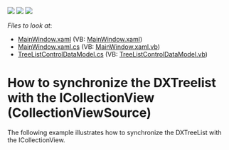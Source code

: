 <!-- default badges list -->
![](https://img.shields.io/endpoint?url=https://codecentral.devexpress.com/api/v1/VersionRange/128657937/21.1.5%2B)
[![](https://img.shields.io/badge/Open_in_DevExpress_Support_Center-FF7200?style=flat-square&logo=DevExpress&logoColor=white)](https://supportcenter.devexpress.com/ticket/details/E3238)
[![](https://img.shields.io/badge/📖_How_to_use_DevExpress_Examples-e9f6fc?style=flat-square)](https://docs.devexpress.com/GeneralInformation/403183)
<!-- default badges end -->
<!-- default file list -->
*Files to look at*:

* [MainWindow.xaml](./CS/TreeListControlViewModel/MainWindow.xaml) (VB: [MainWindow.xaml](./VB/TreeListControlViewModel/MainWindow.xaml))
* [MainWindow.xaml.cs](./CS/TreeListControlViewModel/MainWindow.xaml.cs) (VB: [MainWindow.xaml.vb](./VB/TreeListControlViewModel/MainWindow.xaml.vb))
* [TreeListControlDataModel.cs](./CS/TreeListControlViewModel/TreeListControlDataModel.cs) (VB: [TreeListControlDataModel.vb](./VB/TreeListControlViewModel/TreeListControlDataModel.vb))
<!-- default file list end -->
# How to synchronize the DXTreelist with the ICollectionView (CollectionViewSource)


<p>The following example illustrates how to synchronize the DXTreeList with the ICollectionView.</p><br />


<br/>


